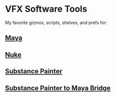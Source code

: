 # VFX Software Tools

My favorite gizmos, scripts, shelves, and prefs for:

## [Maya](docs/Maya.md)
## [Nuke](docs/Nuke.md)
## [Substance Painter](docs/Substance.md)

## [Substance Painter to Maya Bridge](substancePaintertoMaya.md)


